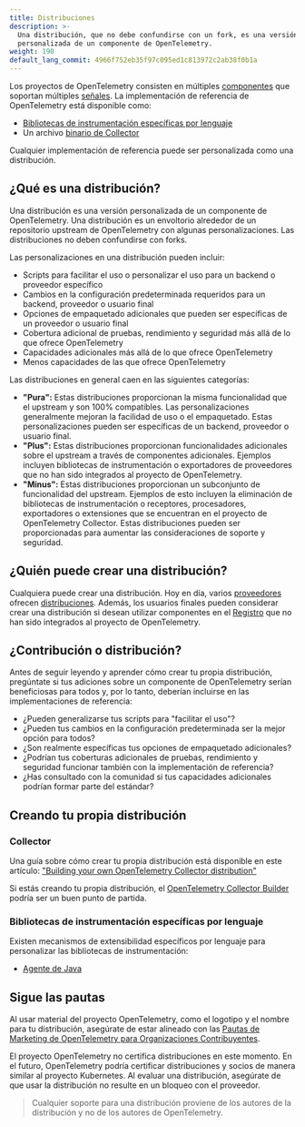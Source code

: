 ```yaml
---
title: Distribuciones
description: >-
  Una distribución, que no debe confundirse con un fork, es una versión
  personalizada de un componente de OpenTelemetry.
weight: 190
default_lang_commit: 4966f752eb35f97c095ed1c813972c2ab38f0b1a
---
```


Los proyectos de OpenTelemetry consisten en múltiples
[componentes](../components) que soportan múltiples [señales](../signals). La
implementación de referencia de OpenTelemetry está disponible como:

- [Bibliotecas de instrumentación específicas por lenguaje](../instrumentation)
- Un archivo [binario de Collector](/docs/concepts/components/#collector)

Cualquier implementación de referencia puede ser personalizada como una
distribución.

## ¿Qué es una distribución?

Una distribución es una versión personalizada de un componente de OpenTelemetry.
Una distribución es un envoltorio alrededor de un repositorio upstream de
OpenTelemetry con algunas personalizaciones. Las distribuciones no deben
confundirse con forks.

Las personalizaciones en una distribución pueden incluir:

- Scripts para facilitar el uso o personalizar el uso para un backend o
  proveedor específico
- Cambios en la configuración predeterminada requeridos para un backend,
  proveedor o usuario final
- Opciones de empaquetado adicionales que pueden ser específicas de un proveedor
  o usuario final
- Cobertura adicional de pruebas, rendimiento y seguridad más allá de lo que
  ofrece OpenTelemetry
- Capacidades adicionales más allá de lo que ofrece OpenTelemetry
- Menos capacidades de las que ofrece OpenTelemetry

Las distribuciones en general caen en las siguientes categorías:

- **"Pura":** Estas distribuciones proporcionan la misma funcionalidad que el
  upstream y son 100% compatibles. Las personalizaciones generalmente mejoran la
  facilidad de uso o el empaquetado. Estas personalizaciones pueden ser
  específicas de un backend, proveedor o usuario final.
- **"Plus":** Estas distribuciones proporcionan funcionalidades adicionales
  sobre el upstream a través de componentes adicionales. Ejemplos incluyen
  bibliotecas de instrumentación o exportadores de proveedores que no han sido
  integrados al proyecto de OpenTelemetry.
- **"Minus":** Estas distribuciones proporcionan un subconjunto de funcionalidad
  del upstream. Ejemplos de esto incluyen la eliminación de bibliotecas de
  instrumentación o receptores, procesadores, exportadores o extensiones que se
  encuentran en el proyecto de OpenTelemetry Collector. Estas distribuciones
  pueden ser proporcionadas para aumentar las consideraciones de soporte y
  seguridad.

## ¿Quién puede crear una distribución?

Cualquiera puede crear una distribución. Hoy en día, varios
[proveedores](/ecosystem/vendors/) ofrecen
[distribuciones](/ecosystem/distributions/). Además, los usuarios finales pueden
considerar crear una distribución si desean utilizar componentes en el
[Registro](/ecosystem/registry/) que no han sido integrados al proyecto de
OpenTelemetry.

## ¿Contribución o distribución?

Antes de seguir leyendo y aprender cómo crear tu propia distribución, pregúntate
si tus adiciones sobre un componente de OpenTelemetry serían beneficiosas para
todos y, por lo tanto, deberían incluirse en las implementaciones de referencia:

- ¿Pueden generalizarse tus scripts para "facilitar el uso"?
- ¿Pueden tus cambios en la configuración predeterminada ser la mejor opción
  para todos?
- ¿Son realmente específicas tus opciones de empaquetado adicionales?
- ¿Podrían tus coberturas adicionales de pruebas, rendimiento y seguridad
  funcionar también con la implementación de referencia?
- ¿Has consultado con la comunidad si tus capacidades adicionales podrían formar
  parte del estándar?

## Creando tu propia distribución

### Collector

Una guía sobre cómo crear tu propia distribución está disponible en este
artículo:
["Building your own OpenTelemetry Collector distribution"](https://medium.com/p/42337e994b63)

Si estás creando tu propia distribución, el
[OpenTelemetry Collector Builder](https://github.com/open-telemetry/opentelemetry-collector/tree/main/cmd/builder)
podría ser un buen punto de partida.

### Bibliotecas de instrumentación específicas por lenguaje

Existen mecanismos de extensibilidad específicos por lenguaje para personalizar
las bibliotecas de instrumentación:

- [Agente de Java](/docs/zero-code/java/agent/extensions)

## Sigue las pautas

Al usar material del proyecto OpenTelemetry, como el logotipo y el nombre para
tu distribución, asegúrate de estar alineado con las [Pautas de Marketing de
OpenTelemetry para Organizaciones Contribuyentes][guidelines].

El proyecto OpenTelemetry no certifica distribuciones en este momento. En el
futuro, OpenTelemetry podría certificar distribuciones y socios de manera
similar al proyecto Kubernetes. Al evaluar una distribución, asegúrate de que
usar la distribución no resulte en un bloqueo con el proveedor.

> Cualquier soporte para una distribución proviene de los autores de la
> distribución y no de los autores de OpenTelemetry.

[guidelines]:
  https://github.com/open-telemetry/community/blob/main/marketing-guidelines.md
